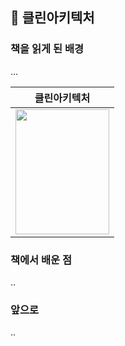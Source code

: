## 💬 클린아키텍처
### 책을 읽게 된 배경
...

|클린아키텍처|
|---|
|<img src="http://image.yes24.com/goods/77283734/XL" width="150" height="200"/>|

### 책에서 배운 점
..

### 앞으로
..